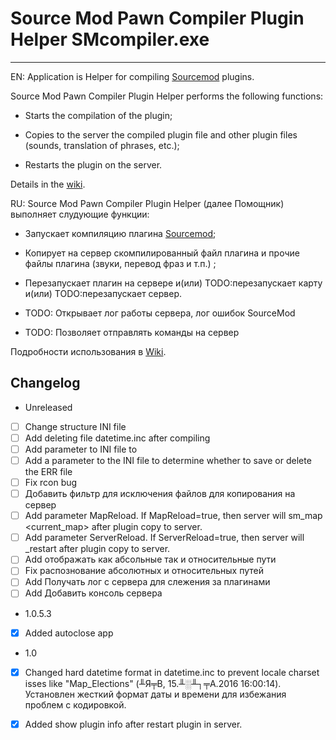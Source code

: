 # Source Mod Pawn Compiler Plugin Helper SMcompiler.exe
---
EN: Application is Helper for compiling [Sourcemod](https://www.sourcemod.net) plugins.

Source Mod Pawn Compiler Plugin Helper performs the following functions:
  
- Starts the compilation of the plugin;

- Copies to the server the compiled plugin file and other plugin files (sounds, translation of phrases, etc.);

- Restarts the plugin on the server.

Details in the [wiki](https://github.com/k64t34/SourceModPawnCompilerPluginHelper/wiki).

RU: Source Mod Pawn Compiler Plugin Helper (далее Помощник) выполняет слудующие функции: 
- Запускает компиляцию плагина [Sourcemod](https://www.sourcemod.net);

- Копирует на сервер скомпилированный файл плагина и прочие файлы плагина (звуки, перевод фраз и т.п.) ;

- Перезапускает плагин на сервере и(или) TODO:перезапускает карту и(или) TODO:перезапускает сервер.

- TODO: Открывает лог работы сервера, лог ошибок SourceMod

- TODO: Позволяет отправлять команды на сервер

Подробности использования в [Wiki](https://github.com/k64t34/SourceModPawnCompilerPluginHelper/wiki).

## Changelog 
* Unreleased 
- [ ] Change structure INI file
- [ ] Add deleting file  datetime.inc after compiling
- [ ] Add parameter to INI file to 
- [ ] Add a parameter to the INI file to determine whether to save or delete the ERR file
- [ ] Fix rcon bug
- [ ] Добавить фильтр для исключения файлов для копирования на сервер
- [ ] Add parameter MapReload. If MapReload=true, then server will sm_map <current_map> after plugin copy to server.
- [ ] Add parameter ServerReload. If ServerReload=true, then server will _restart after plugin copy to server. 
- [ ] Add отображать как абсольные так и относительные пути
- [ ] Fix распознование абсолютных и относительных путей 
- [ ] Add Получать лог с сервера для слежения за плагинами 
- [ ] Add Добавить консоль сервера
* 1.0.5.3  
- [x] Added autoclose app 
* 1.0
- [x] Changed hard datetime format in datetime.inc to prevent locale charset isses  like "Map_Elections" (╨Я╤В, 15.╨░╨┐╤А.2016 16:00:14).  
    Установлен жесткий формат даты и времени для избежания проблем с кодировкой.
- [x] Added show plugin info after restart plugin in server.


